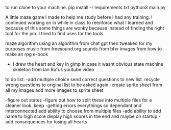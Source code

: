 to run clone to your machine. 
pip install -r requirements.txt
python3 main.py


A little maze game I made to help me study before I had any training.
I continued working on in while in class to reenforce what I learned and
because of this some things are wonky because instead of finding the right 
tool for the job. I tried to find uses for the tools.

maze algorithm using an algorithm from chat gpt then tweaked for my purposes
music from freesound.org
sounds from bfxr
images from how to make an rpg e-book
- I drew the heart and key in gimp in case it wasnt obvious
state machine skeleton from Ian Rufus youtube video


to do list:
-add multiple choice
send correct questions to new list. recycle wrong questions to original list to be asked again
-create sprite sheet from all my images
add more images to sprite sheet

-figure out states
-figure out how to split these into multiple files for a cleaner look. keep -getting errors everythings so dependant and interconnected
add ability to choose from multiple files
-add ability to add name to high score
display high scores in the end and maybe on startup
-add consequences for losing all hearts